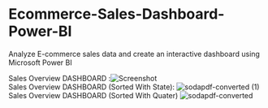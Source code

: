 # Ecommerce-Sales-Dashboard-Power-BI
Analyze E-commerce sales data and create an interactive dashboard using Microsoft Power BI

Sales Overview DASHBOARD :![Screenshot](https://github.com/lokesh913/Ecommerce-Sales-Dashboard-Power-BI/assets/101627763/b9ccd43e-d31f-474c-8d43-0d5eee7adeb3)
<br>
Sales Overview DASHBOARD (Sorted With State):
![sodapdf-converted (1)](https://github.com/lokesh913/Ecommerce-Sales-Dashboard-Power-BI/assets/101627763/004b98c4-0efd-4bce-809c-bfd688c1094e)
<br>
Sales Overview DASHBOARD (Sorted With Quater)
![sodapdf-converted](https://github.com/lokesh913/Ecommerce-Sales-Dashboard-Power-BI/assets/101627763/df88b4b8-6888-4d99-b2d5-4d7f4e56cbd7)
